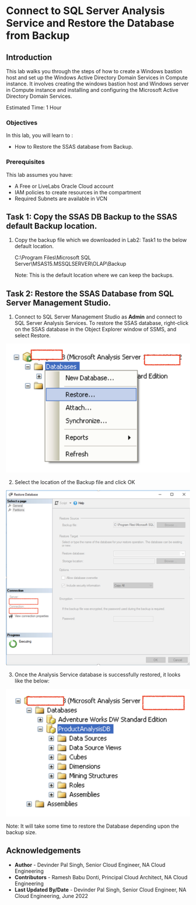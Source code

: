 # Connect to SQL Server Analysis Service and Restore the Database from Backup

## Introduction

This lab walks you through the steps of how to create a Windows bastion host and set up the Windows Active Directory Domain Services in Compute instance. It involves creating the windows bastion host and Windows server in Compute instance and installing and configuring the Microsoft Active Directory Domain Services.

Estimated Time:  1 Hour


### Objectives
In this lab, you will learn to :
* How to Restore the SSAS database from Backup.

### Prerequisites  

This lab assumes you have:
- A Free or LiveLabs Oracle Cloud account
- IAM policies to create resources in the compartment
- Required Subnets are available in VCN

##  Task 1: Copy the SSAS DB Backup to the SSAS default Backup location.

1. Copy the backup file which we downloaded in Lab2: Task1 to the below default location.

    C:\Program Files\Microsoft SQL Server\MSAS15.MSSQLSERVER\OLAP\Backup

    Note: This is the default location where we can keep the backups.
## Task 2:  Restore the SSAS Database from SQL Server Management Studio.

1. Connect to SQL Server Management Studio as **Admin** and connect to SQL Server Analysis Services. To restore the SSAS database, right-click on the SSAS database in the Object Explorer window of SSMS, and select Restore.

  ![Microsoft SQL Server Management Studio - restore database](./images/mssql-mgmt-studio.png " ")

2. Select the location of the Backup file and click OK

  ![Microsoft SQL Server Management Studio - restore database disk location](./images/msql-backupfile.png " ")

3. Once the Analysis Service database is successfully restored, it looks like the below:

  ![Microsoft SQL Server Management Studio - restore database status](./images/mssql-db-restore.png " ")

  Note: It will take some time to restore the Database depending upon the backup size.



## Acknowledgements
* **Author** - Devinder Pal Singh, Senior Cloud Engineer, NA Cloud Engineering
* **Contributors** - Ramesh Babu Donti, Principal Cloud Architect, NA Cloud Engineering
* **Last Updated By/Date** - Devinder Pal Singh, Senior Cloud Engineer, NA Cloud Engineering, June 2022
